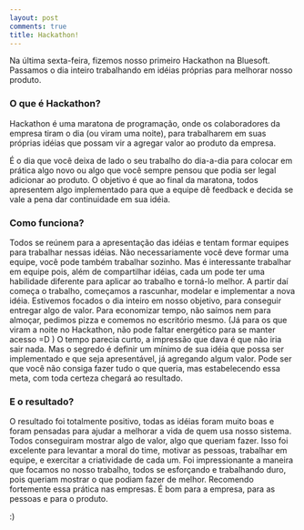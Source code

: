 ```yaml
---
layout: post
comments: true
title: Hackathon!
---
```


Na última sexta-feira, fizemos nosso primeiro Hackathon na Bluesoft. Passamos o dia inteiro trabalhando em idéias próprias para melhorar nosso produto.

<!-- more -->

### O que é Hackathon?

Hackathon é uma maratona de programação, onde os colaboradores da empresa tiram o dia (ou viram uma noite), para trabalharem em suas próprias idéias que possam vir a agregar valor ao produto da empresa.

É o dia que você deixa de lado o seu trabalho do dia-a-dia para colocar em prática algo novo ou algo que você sempre pensou que podia ser legal adicionar ao produto.
O objetivo é que ao final da maratona, todos apresentem algo implementado para que a equipe dê feedback e decida se vale a pena dar continuidade em sua idéia.

### Como funciona?

Todos se reúnem para a apresentação das idéias e tentam formar equipes para trabalhar nessas idéias. Não necessariamente você deve formar uma equipe, você pode também trabalhar sozinho. Mas é interessante trabalhar em equipe pois, além de compartilhar idéias, cada um pode ter uma habilidade diferente para aplicar ao trabalho e torná-lo melhor.
A partir daí começa o trabalho, começamos a rascunhar, modelar e implementar a nova idéia. Estivemos focados o dia inteiro em nosso objetivo, para conseguir entregar algo de valor. Para economizar tempo, não saímos nem para almoçar, pedimos pizza e comemos no escritório mesmo. (Já para os que viram a noite no Hackathon, não pode faltar energético para se manter acesso =D )
O tempo parecia curto, a impressão que dava é que não iria sair nada. Mas o segredo é definir um mínimo de sua idéia que possa ser implementado e que seja apresentável, já agregando algum valor. Pode ser que você não consiga fazer tudo o que queria, mas estabelecendo essa meta, com toda certeza chegará ao resultado.
 
### E o resultado?

O resultado foi totalmente positivo, todas as idéias foram muito boas e foram pensadas para ajudar a melhorar a vida de quem usa nosso sistema. Todos conseguiram mostrar algo de valor, algo que queriam fazer. Isso foi excelente para levantar a moral do time, motivar as pessoas, trabalhar em equipe, e exercitar a criatividade de cada um.
Foi impressionante a maneira que focamos no nosso trabalho, todos se esforçando e trabalhando duro, pois queriam mostrar o que podiam fazer de melhor.
Recomendo fortemente essa prática nas empresas. É bom para a empresa, para as pessoas e para o produto.

:)